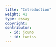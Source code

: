```yaml
---
title: "Introduction"
weight: 41
type: essay
copyright:
contributor:
  - id: jcuno
  - id: tweiss
---
```


